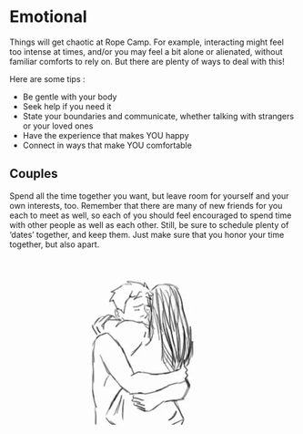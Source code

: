 # Emotional

Things will get chaotic at Rope Camp. For example, interacting might feel too intense at times, and/or you may feel a bit alone or alienated, without familiar comforts to rely on. But there are plenty of ways to deal with this!

Here are some tips :

* Be gentle with your body 
* Seek help if you need it 
* State your boundaries and communicate, whether talking with strangers or your loved ones 
* Have the experience that makes YOU happy 
* Connect in ways that make YOU comfortable 

## Couples

Spend all the time together you want, but leave room for yourself and your own interests, too. Remember that there are many of new friends for you each to meet as well, so each of you should feel encouraged to spend time with other people as well as each other. Still, be sure to schedule plenty of ‘dates’ together, and keep them. Just make sure that you honor your time together, but also apart.

![](../.gitbook/assets/hug.webp)

